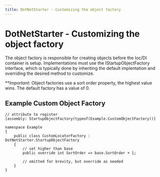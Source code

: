 ```yaml
---
title: DotNetStarter - Customizing the object factory
---
```

# DotNetStarter - Customizing the object factory

The object factory is responsible for creating objects before the Ioc/DI container is setup. 
Implementations must use the IStartupObjectFactory interface, which is typically done by inheriting the default implentation
 and overriding the desired method to customize. 

 ***Important:* Object factories use a sort order property, the highest value wins. The default factory has a value of 0.

## Example Custom Object Factory
```
// attribute to register 
[assembly: StartupObjectFactory(typeof(Example.CustomObjectFactory))]

namespace Example 
{    
    public class CustomLocatorFactory : DotNetStarter.StartupObjectFactory
    {
        // set higher than base
        public override int SortOrder => base.SortOrder + 1;
    
        // omitted for brevity, but override as needed
    }
}
```